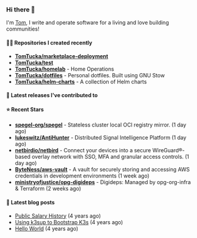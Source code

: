 ### Hi there 👋

I'm [Tom](https://tomwithers.dev), I write and operate software for a living and love building communities! 

#### 👨‍💻 Repositories I created recently
- **[TomTucka/marketplace-deployment](https://github.com/TomTucka/marketplace-deployment)**
- **[TomTucka/test](https://github.com/TomTucka/test)**
- **[TomTucka/homelab](https://github.com/TomTucka/homelab)** - Home Operations
- **[TomTucka/dotfiles](https://github.com/TomTucka/dotfiles)** - Personal dotfiles. Built using  GNU Stow
- **[TomTucka/helm-charts](https://github.com/TomTucka/helm-charts)** - A collection of Helm charts

#### 🚀 Latest releases I've contributed to



#### ⭐ Recent Stars


- **[spegel-org/spegel](https://github.com/spegel-org/spegel)** - Stateless cluster local OCI registry mirror. (1 day ago)
- **[lukeswitz/AntiHunter](https://github.com/lukeswitz/AntiHunter)** - Distributed Signal Intelligence Platform (1 day ago)
- **[netbirdio/netbird](https://github.com/netbirdio/netbird)** - Connect your devices into a secure WireGuard®-based overlay network with SSO, MFA and granular access controls. (1 day ago)
- **[ByteNess/aws-vault](https://github.com/ByteNess/aws-vault)** - A vault for securely storing and accessing AWS credentials in development environments (1 week ago)
- **[ministryofjustice/opg-digideps](https://github.com/ministryofjustice/opg-digideps)** - Digideps: Managed by opg-org-infra &amp; Terraform (2 weeks ago)

#### 📄 Latest blog posts
- [Public Salary History](https://tomwithers.dev/posts/public-salary-history/) (4 years ago)
- [Using k3sup to Bootstrap K3s](https://tomwithers.dev/posts/k3s-bootstrap/) (4 years ago)
- [Hello World](https://tomwithers.dev/posts/hello-world/) (4 years ago)
